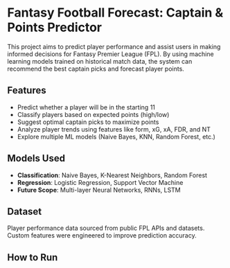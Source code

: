 # Fantasy Football Forecast: Captain & Points Predictor

This project aims to predict player performance and assist users in making informed decisions for Fantasy Premier League (FPL). By using machine learning models trained on historical match data, the system can recommend the best captain picks and forecast player points.

## Features

- Predict whether a player will be in the starting 11
- Classify players based on expected points (high/low)
- Suggest optimal captain picks to maximize points
- Analyze player trends using features like form, xG, xA, FDR, and NT
- Explore multiple ML models (Naive Bayes, KNN, Random Forest, etc.)

## Models Used

- **Classification**: Naive Bayes, K-Nearest Neighbors, Random Forest
- **Regression**: Logistic Regression, Support Vector Machine
- **Future Scope**: Multi-layer Neural Networks, RNNs, LSTM

## Dataset

Player performance data sourced from public FPL APIs and datasets. Custom features were engineered to improve prediction accuracy.

## How to Run
